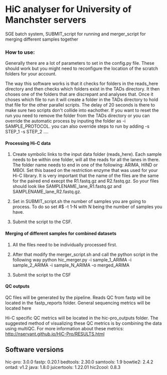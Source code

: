 # HiC analyser for University of Manchster servers

SGE batch system, SUBMIT_script for running and merger_script for merging different samples together

### How to use:

Generally there are a lot of parameters to set in the config.py file. These should work but you might need to reconfigure the location of the scratch folders for your account.

The way this software works is that it checks for folders in the reads_here directory and then checks which folders exist in the TADs directory. It then choses one of the folders that are discrepant and analyses that. Once it choses which file to run it will create a folder in the TADs directory to hold that file for the other parallel scripts. The delay of 20 seconds is there to make sure two scripts don't collide into eachother. If you want to reset the run you need to remove the folder from the TADs directory or you can override the automatic process by inputing the folder as -i SAMPLE_PROTOCOL. you can also override steps to run by adding -s STEP_1 -s STEP_2 ....

#### Processing Hi-C data

1. Create symbolic links to the input data folder (reads_here). Each sample needs to be within one folder, will all the reads for all the lanes in there. The folder name needs to end in one of the following: ARIMA, HIND or MBOI. Set this based on the restriction enzyme that was used for your Hi-C library. It is very important that the name of the files are the same for the paired end execpt the R1.fastq.gz and R2.fastq.gz. So your files should look like SAMPLENAME_lane_R1.fastq.gz and SAMPLENAME_lane_R2.fastq.gz.

2. Set in SUBMIT_script.sh the number of samples you are going to process. To do so set #$ -t 1-N with N being the number of samples you have.

3. Submit the script to the CSF.


#### Merging of different samples for combined datasets

1. All the files need to be individually processed first.

2. After that modify the merger_script.sh and call the python script in the following way
    python hic_merger.py -i sample_1_ARIMA -i sample_2_ARIMA -i sample_N_ARIMA -o merged_ARIMA

3. Submit the script to the CSF


#### QC outputs

QC files will be generated by the pipeline. 
Reads QC from fastp will be located in the fastp_reports folder. General sequencing metrics will be located here

Hi-C specific QC metrics will be located in the hic-pro_outputs folder. The suggested method of visualizing these QC metrics is by combining the data using multiQC.
For more information about these metrics: http://nservant.github.io/HiC-Pro/RESULTS.html

## Software versions

hic-pro: 3.0.0
fastp: 0.20.1
bedtools: 2.30.0
samtools: 1.9
bowtie2: 2.4.2
ontad: v1.2
java: 1.8.0
juicertools: 1.22.01
hic2cool: 0.8.3